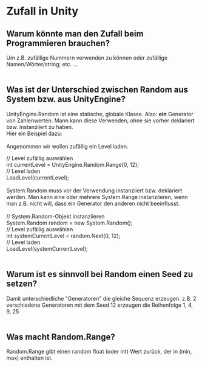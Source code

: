 # Zufall in Unity

## Warum könnte man den Zufall beim Programmieren brauchen?

Um z.B. zufällige Nummern verwenden zu können oder zufällige Namen/Wörter/string; etc. ...  
<br>
## Was ist der Unterschied zwischen Random aus System bzw. aus UnityEngine?

UnityEngine.Random ist eine statische, globale Klasse. Also: __ein__ Generator von Zahlenwerten. Mann kann diese Verwenden, ohne sie vorher deklariert bzw. instanziiert zu haben.  
Hier ein Beispiel dazu:  
<br>
Angenommen wir wollen zufällig ein Level laden.

// Level zufällig auswählen  
int currentLevel = UnityEngine.Random.Range(0, 12);  
// Level laden  
LoadLevel(currentLevel);  
<br>
System.Random muss vor der Verwendung instanziiert bzw. deklariert werden. Man kann eine oder mehrere System.Range instanziieren, wenn man z.B. nicht will, dass ein Generator den anderen nicht beeinflusst.  
<br>
// System.Random-Objekt instanziieren  
System.Random random = new System.Random();  
// Level zufällig auswählen  
int systemCurrentLevel = random.Next(0, 12);  
// Level laden  
LoadLevel(systemCurrentLevel);  
<br>
## Warum ist es sinnvoll bei Random einen Seed zu setzen?
Damit unterschiedliche "Generatoren" die gleiche Sequenz erzeugen. z.B. 2 verschiedene Generatoren mit dem Seed 12 erzeugen die Reihenfolge 1, 4, 9, 25  
<br>
## Was macht Random.Range?
Random.Range gibt einen random float (oder int) Wert zurück, der in (min, max) enthalten ist.

